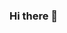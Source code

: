 ### Hi there 👋

<!--
**Airat72/Airat72** is a ✨ _special_ ✨ repository because its `README.md` (this file) appears on your GitHub profile.

Here are some ideas to get you started:

- 🔭 I’m currently working  on...
- 🌱 I’m currently learning ...
- 👯 I’m looking to collaborate on...
- 🤔 I’m looking for help with on ...
- 💬 Ask me about ...
- 📫 How to reach me: ...
- 😄 Pronouns: ...
- ⚡ Fun fact: ...
-->
